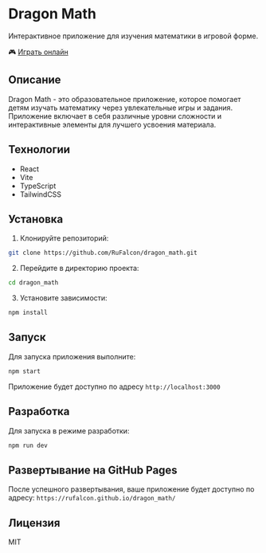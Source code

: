 # Dragon Math

Интерактивное приложение для изучения математики в игровой форме.

🎮 [Играть онлайн](https://rufalcon.github.io/dragon_math/)

## Описание

Dragon Math - это образовательное приложение, которое помогает детям изучать математику через увлекательные игры и задания. Приложение включает в себя различные уровни сложности и интерактивные элементы для лучшего усвоения материала.

## Технологии
- React
- Vite
- TypeScript
- TailwindCSS

## Установка

1. Клонируйте репозиторий:
```bash
git clone https://github.com/RuFalcon/dragon_math.git
```

2. Перейдите в директорию проекта:
```bash
cd dragon_math
```

3. Установите зависимости:
```bash
npm install
```

## Запуск

Для запуска приложения выполните:
```bash
npm start
```

Приложение будет доступно по адресу `http://localhost:3000`

## Разработка

Для запуска в режиме разработки:
```bash
npm run dev
```

## Развертывание на GitHub Pages

После успешного развертывания, ваше приложение будет доступно по адресу:
`https://rufalcon.github.io/dragon_math/`

## Лицензия

MIT 